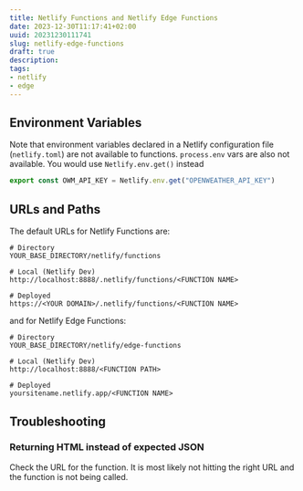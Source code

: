 ```yaml
---
title: Netlify Functions and Netlify Edge Functions
date: 2023-12-30T11:17:41+02:00
uuid: 20231230111741
slug: netlify-edge-functions
draft: true
description: 
tags: 
- netlify
- edge
---
```


## Environment Variables
Note that environment variables declared in a Netlify configuration file (`netlify.toml`) are not available to functions. `process.env` vars are also not available. You would use `Netlify.env.get()` instead

```ts
export const OWM_API_KEY = Netlify.env.get("OPENWEATHER_API_KEY")
```

## URLs and Paths

The default URLs for Netlify Functions are:

```
# Directory
YOUR_BASE_DIRECTORY/netlify/functions

# Local (Netlify Dev)
http://localhost:8888/.netlify/functions/<FUNCTION NAME>

# Deployed
https://<YOUR DOMAIN>/.netlify/functions/<FUNCTION NAME>
```

and for Netlify Edge Functions:

```
# Directory
YOUR_BASE_DIRECTORY/netlify/edge-functions

# Local (Netlify Dev)
http://localhost:8888/<FUNCTION PATH>

# Deployed
yoursitename.netlify.app/<FUNCTION NAME>
```

## Troubleshooting

### Returning HTML instead of expected JSON
Check the URL for the function. It is most likely not hitting the right URL and the function is not being called.